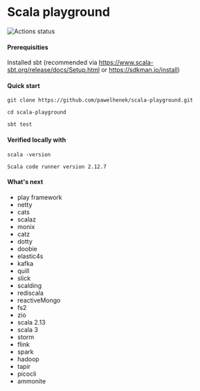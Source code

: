 Scala playground
===

![Actions status](https://action-badges.now.sh/pawelhenek/scala-playground)

#### Prerequisities

Installed sbt (recommended via https://www.scala-sbt.org/release/docs/Setup.html or https://sdkman.io/install)

#### Quick start

`git clone https://github.com/pawelhenek/scala-playground.git`

`cd scala-playground`

`sbt test`

#### Verified locally with

`scala -version`

`Scala code runner version 2.12.7`

#### What's next

- play framework
- netty
- cats
- scalaz
- monix
- catz
- dotty
- doobie
- elastic4s
- kafka
- quill
- slick
- scalding
- rediscala
- reactiveMongo
- fs2
- zio
- scala 2.13
- scala 3
- storm
- flink
- spark
- hadoop
- tapir
- picocli
- ammonite

